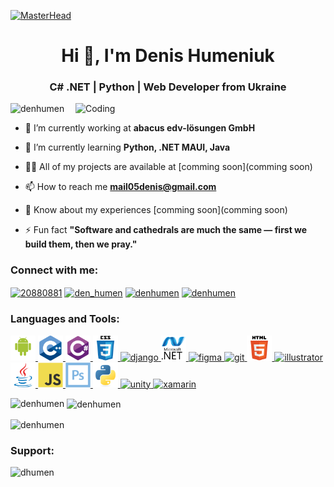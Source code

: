 [![MasterHead](https://rishvi.co.uk/wp-content/uploads/2022/02/software-development.jpg)](https://rishavchanda.io)
<h1 align="center">Hi 👋, I'm Denis Humeniuk</h1>
<h3 align="center">C# .NET | Python | Web Developer from Ukraine</h3>
<img align="right" alt="Coding" width="400" src="https://camo.githubusercontent.com/5ddf73ad3a205111cf8c686f687fc216c2946a75005718c8da5b837ad9de78c9/68747470733a2f2f7468756d62732e6766796361742e636f6d2f4576696c4e657874446576696c666973682d736d616c6c2e676966">


<p align="left"> <img src="https://komarev.com/ghpvc/?username=denhumen&label=Profile%20views&color=0e75b6&style=flat" alt="denhumen" /> </p>

- 🔭 I’m currently working at **abacus edv-lösungen GmbH**

- 🌱 I’m currently learning **Python, .NET MAUI, Java**

- 👨‍💻 All of my projects are available at [comming soon](comming soon)

- 📫 How to reach me **mail05denis@gmail.com**

- 📄 Know about my experiences [comming soon](comming soon)

- ⚡ Fun fact **"Software and cathedrals are much the same — first we build them, then we pray."**

<h3 align="left">Connect with me:</h3>
<p align="left">
<a href="https://stackoverflow.com/users/20880881" target="blank"><img align="center" src="https://raw.githubusercontent.com/rahuldkjain/github-profile-readme-generator/master/src/images/icons/Social/stack-overflow.svg" alt="20880881" height="30" width="40" /></a>
<a href="https://instagram.com/den_humen" target="blank"><img align="center" src="https://raw.githubusercontent.com/rahuldkjain/github-profile-readme-generator/master/src/images/icons/Social/instagram.svg" alt="den_humen" height="30" width="40" /></a>
<a href="https://t.me/denhumen" target="blank"><img align="center" src="https://upload.wikimedia.org/wikipedia/commons/8/82/Telegram_logo.svg" alt="denhumen" height="30" width="40" /></a>
<a href="https://www.linkedin.com/in/denis-humeniuk-532917225" target="blank"><img align="center" src="https://upload.wikimedia.org/wikipedia/commons/8/81/LinkedIn_icon.svg" alt="denhumen" height="30" width="40" /></a>
</p>

<h3 align="left">Languages and Tools:</h3>
<p align="left"> <a href="https://developer.android.com" target="_blank" rel="noreferrer"> <img src="https://raw.githubusercontent.com/devicons/devicon/master/icons/android/android-original-wordmark.svg" alt="android" width="40" height="40"/> </a> <a href="https://www.w3schools.com/cpp/" target="_blank" rel="noreferrer"> <img src="https://raw.githubusercontent.com/devicons/devicon/master/icons/cplusplus/cplusplus-original.svg" alt="cplusplus" width="40" height="40"/> </a> <a href="https://www.w3schools.com/cs/" target="_blank" rel="noreferrer"> <img src="https://raw.githubusercontent.com/devicons/devicon/master/icons/csharp/csharp-original.svg" alt="csharp" width="40" height="40"/> </a> <a href="https://www.w3schools.com/css/" target="_blank" rel="noreferrer"> <img src="https://raw.githubusercontent.com/devicons/devicon/master/icons/css3/css3-original-wordmark.svg" alt="css3" width="40" height="40"/> </a> <a href="https://www.djangoproject.com/" target="_blank" rel="noreferrer"> <img src="https://cdn.worldvectorlogo.com/logos/django.svg" alt="django" width="40" height="40"/> </a> <a href="https://dotnet.microsoft.com/" target="_blank" rel="noreferrer"> <img src="https://raw.githubusercontent.com/devicons/devicon/master/icons/dot-net/dot-net-original-wordmark.svg" alt="dotnet" width="40" height="40"/> </a> <a href="https://www.figma.com/" target="_blank" rel="noreferrer"> <img src="https://www.vectorlogo.zone/logos/figma/figma-icon.svg" alt="figma" width="40" height="40"/> </a> <a href="https://git-scm.com/" target="_blank" rel="noreferrer"> <img src="https://www.vectorlogo.zone/logos/git-scm/git-scm-icon.svg" alt="git" width="40" height="40"/> </a> <a href="https://www.w3.org/html/" target="_blank" rel="noreferrer"> <img src="https://raw.githubusercontent.com/devicons/devicon/master/icons/html5/html5-original-wordmark.svg" alt="html5" width="40" height="40"/> </a> <a href="https://www.adobe.com/in/products/illustrator.html" target="_blank" rel="noreferrer"> <img src="https://www.vectorlogo.zone/logos/adobe_illustrator/adobe_illustrator-icon.svg" alt="illustrator" width="40" height="40"/> </a> <a href="https://www.java.com" target="_blank" rel="noreferrer"> <img src="https://raw.githubusercontent.com/devicons/devicon/master/icons/java/java-original.svg" alt="java" width="40" height="40"/> </a> <a href="https://developer.mozilla.org/en-US/docs/Web/JavaScript" target="_blank" rel="noreferrer"> <img src="https://raw.githubusercontent.com/devicons/devicon/master/icons/javascript/javascript-original.svg" alt="javascript" width="40" height="40"/> </a> <a href="https://www.photoshop.com/en" target="_blank" rel="noreferrer"> <img src="https://raw.githubusercontent.com/devicons/devicon/master/icons/photoshop/photoshop-line.svg" alt="photoshop" width="40" height="40"/> </a> <a href="https://www.python.org" target="_blank" rel="noreferrer"> <img src="https://raw.githubusercontent.com/devicons/devicon/master/icons/python/python-original.svg" alt="python" width="40" height="40"/> </a> <a href="https://unity.com/" target="_blank" rel="noreferrer"> <img src="https://www.vectorlogo.zone/logos/unity3d/unity3d-icon.svg" alt="unity" width="40" height="40"/> </a> <a href="https://dotnet.microsoft.com/apps/xamarin" target="_blank" rel="noreferrer"> <img src="https://raw.githubusercontent.com/detain/svg-logos/780f25886640cef088af994181646db2f6b1a3f8/svg/xamarin.svg" alt="xamarin" width="40" height="40"/> </a> </p>

<p><img align="left" src="https://github-readme-stats.vercel.app/api/top-langs?username=denhumen&show_icons=true&locale=en&layout=compact" alt="denhumen" /></p>

<p>&nbsp;<img align="center" src="https://github-readme-stats.vercel.app/api?username=denhumen&show_icons=true&locale=en" alt="denhumen" /></p>

<p><img align="center" src="https://github-readme-streak-stats.herokuapp.com/?user=denhumen&" alt="denhumen" /></p>

<h3 align="left">Support:</h3>
<p><a href="https://www.buymeacoffee.com/dhumen"> <img align="left" src="https://cdn.buymeacoffee.com/buttons/v2/default-yellow.png" height="50" width="210" alt="dhumen" /></a></p><br><br>
